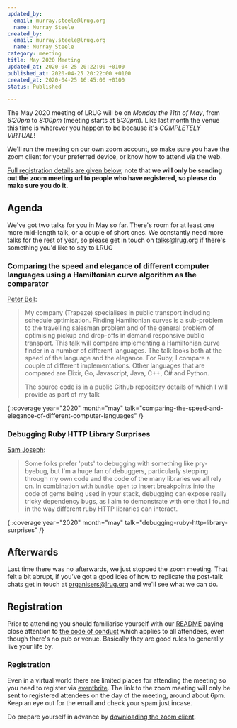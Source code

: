 ```yaml
---
updated_by:
  email: murray.steele@lrug.org
  name: Murray Steele
created_by:
  email: murray.steele@lrug.org
  name: Murray Steele
category: meeting
title: May 2020 Meeting
updated_at: 2020-04-25 20:22:00 +0100
published_at: 2020-04-25 20:22:00 +0100
created_at: 2020-04-25 16:45:00 +0100
status: Published

---
```


The May 2020 meeting of LRUG will be on *Monday the 11th of May*,
from _6:20pm_ to _8:00pm_ (meeting starts at _6:30pm_).  Like last
month the venue this time is wherever you happen to be because it's
_COMPLETELY VIRTUAL_!

We'll run the meeting on our own zoom account, so make sure you have
the zoom client for your preferred device, or know how to attend via
the web.

[Full registration details are given below](#may20registration), note
that **we will only be sending out the zoom meeting url to people who
have registered, so please do make sure you do it.**

## Agenda

We've got two talks for you in May so far.  There's room for at least one
more mid-length talk, or a couple of short ones.  We constantly need more
talks for the rest of year, so please get in touch on [talks@lrug.org](mailto:talks@lrug.org)
if there's something you'd like to say to LRUG

### Comparing the speed and elegance of different computer languages using a Hamiltonian curve algorithm as the comparator

[Peter Bell](https://github.com/trapeze-bell-peter):

> My company (Trapeze) specialises in public transport including schedule
> optimisation. Finding Hamiltonian curves is a sub-problem to the
> travelling salesman problem and of the general problem of optimising
> pickup and drop-offs in demand responsive public transport. This talk
> will compare implementing a Hamiltonian curve finder in a number of
> different languages. The talk looks both at the speed of the language
> and the elegance. For Ruby, I compare a couple of different
> implementations. Other languages that are compared are Elixir, Go,
> Javascript, Java, C++, C# and Python.
>
> The source code is in a public Github repository details of which I will
> provide as part of my talk

{::coverage year="2020" month="may" talk="comparing-the-speed-and-elegance-of-different-computer-languages" /}

### Debugging Ruby HTTP Library Surprises

[Sam Joseph](http://github.com/tansaku):

> Some folks prefer 'puts' to debugging with something like
> pry-byebug, but I'm a huge fan of debuggers, particularly stepping
> through my own code and the code of the many libraries we all rely on.
> In combination with `bundle open` to insert breakpoints into the code of
> gems being used in your stack, debugging can expose really tricky
> dependency bugs, as I aim to demonstrate with one that I found in the
> way different ruby HTTP libraries can interact.

{::coverage year="2020" month="may" talk="debugging-ruby-http-library-surprises" /}

## Afterwards

Last time there was no afterwards, we just stopped the zoom meeting.  That
felt a bit abrupt, if you've got a good idea of how to replicate the
post-talk chats get in touch at [organisers@lrug.org](mailto:organisers@lrug.org)
and we'll see what we can do.

Registration <a name="may20registration">&nbsp;</a>
-----------------------------------------------------------

Prior to attending you should familiarise yourself with our [README](http://readme.lrug.org/)
paying close attention to [the code of conduct](http://readme.lrug.org/#code-of-conduct)
which applies to all attendees, even though there's no pub or venue.
Basically they are good rules to generally live your life by.

### Registration

Even in a virtual world there are limited places for attending the meeting
so you need to register via [eventbrite][may2020-eventbrite].  The link to
the zoom meeting will only be sent to registered attendees on the day of
the meeting, around about 6pm.  Keep an eye out for the email and check
your spam just incase.

Do prepare yourself in advance by [downloading the zoom client](https://zoom.us/support/download).

[may2020-eventbrite]: https://www.eventbrite.com/e/103311926754
